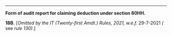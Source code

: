 ****

**Form of audit report for claiming deduction under section 80HH.**

**18B.** [_Omitted by the IT (Twenty-first Amdt.) Rules, 2021, w.e.f._ 29-7-2021 _(_ see _rule 130)_.]